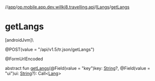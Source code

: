 //[app](../../../index.md)/[op.mobile.app.dev.willkj8.travelling.api](../index.md)/[ILangs](index.md)/[getLangs](get-langs.md)

# getLangs

[androidJvm]\

@POST(value = &quot;/api/v1.5/tr.json/getLangs&quot;)

@FormUrlEncoded

abstract fun [getLangs](get-langs.md)(@Field(value = &quot;key&quot;)key: [String](https://kotlinlang.org/api/latest/jvm/stdlib/kotlin/-string/index.html)?, @Field(value = &quot;ui&quot;)ui: [String](https://kotlinlang.org/api/latest/jvm/stdlib/kotlin/-string/index.html)?): Call&lt;[Lang](../../op.mobile.app.dev.willkj8.travelling.model/-lang/index.md)&gt;
